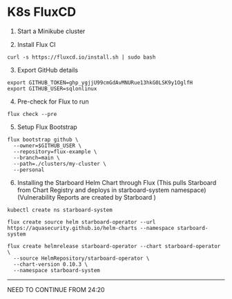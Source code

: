# K8s FluxCD   
     
1. Start a Minikube cluster
    
     
2. Install Flux CI
``` 
curl -s https://fluxcd.io/install.sh | sudo bash
```

3. Export GitHub details 
```
export GITHUB_TOKEN=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
export GITHUB_USER=sqlonlinux
```

4. Pre-check for Flux to run 
```
flux check --pre
```

5. Setup Flux Bootstrap 
```
flux bootstrap github \
  --owner=$GITHUB_USER \
  --repository=flux-example \
  --branch=main \
  --path=./clusters/my-cluster \
  --personal
```

6. Installing the Starboard Helm Chart through Flux (This pulls Starboard from Chart Registry and deploys in starboard-system namespace) (Vulnerability Reports are created by Starboard )
```
kubectl create ns starboard-system
```
```
flux create source helm starboard-operator --url https://aquasecurity.github.io/helm-charts --namespace starboard-system
```
```
flux create helmrelease starboard-operator --chart starboard-operator \
  --source HelmRepository/starboard-operator \
  --chart-version 0.10.3 \
  --namespace starboard-system
```

---
NEED TO CONTINUE FROM 24:20

